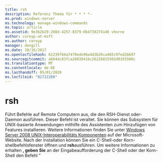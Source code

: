 ```yaml
---
title: rsh
description: Referenz Thema für * * * *-
ms.prod: windows-server
ms.technology: manage-windows-commands
ms.topic: article
ms.assetid: 9e3b2b29-208d-4257-8379-0b4738274146 vhorne
author: coreyp-at-msft
ms.author: coreyp
manager: dongill
ms.date: 10/16/2017
ms.openlocfilehash: 61239f64a7470ede96a4d3b26ca465c97ed2b697
ms.sourcegitcommit: ab64dc83fca28039416c26226815502d0193500c
ms.translationtype: MT
ms.contentlocale: de-DE
ms.lasthandoff: 05/01/2020
ms.locfileid: "82722260"
---
```

# <a name="rsh"></a>rsh



Führt Befehle auf Remote Computern aus, die den RSH-Dienst oder-Daemon ausführen. Dieser Befehl ist veraltet. Sie können das Subsystem für UNIX-basierte Anwendungen mithilfe des Assistenten zum Hinzufügen von Features installieren. Weitere Informationen finden Sie unter [Windows Server 2008 UNIX-Interoperabilitäts Komponenten](https://go.microsoft.com/fwlink/?LinkId=191835) auf der Microsoft-Website. Nach der Installation können Sie ein C-Shell-oder Korn-shellbefehlsfenster öffnen und **rsh**ausführen. Um weitere Informationen zu erhalten **, geben Sie** an der Eingabeaufforderung der C-Shell oder der Korn-Shell den Befehl "
